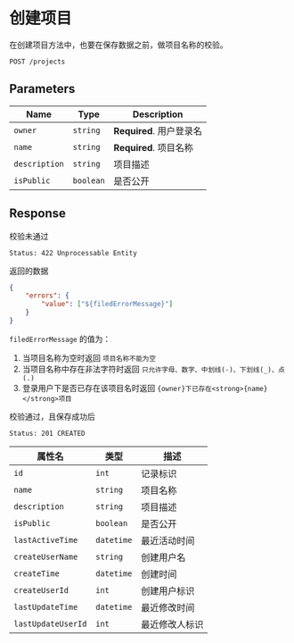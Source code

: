 # 创建项目

在创建项目方法中，也要在保存数据之前，做项目名称的校验。

```text
POST /projects
```

## Parameters

| Name          | Type      | Description              |
| ------------- | --------- | ------------------------ |
| `owner`       | `string`  | **Required**. 用户登录名 |
| `name`        | `string`  | **Required**. 项目名称   |
| `description` | `string`  | 项目描述                 |
| `isPublic`    | `boolean` | 是否公开                 |

## Response

校验未通过

```text
Status: 422 Unprocessable Entity
```

返回的数据

```json
{
    "errors": {
        "value": ["${filedErrorMessage}"]
    }
}
```

`filedErrorMessage` 的值为：

1. 当项目名称为空时返回 `项目名称不能为空`
2. 当项目名称中存在非法字符时返回 `只允许字母、数字、中划线(-)、下划线(_)、点(.)`
3. 登录用户下是否已存在该项目名时返回 `{owner}下已存在<strong>{name}</strong>项目`

校验通过，且保存成功后

```text
Status: 201 CREATED
```

| 属性名             | 类型       | 描述           |
| ------------------ | ---------- | -------------- |
| `id`               | `int`      | 记录标识       |
| `name`             | `string`   | 项目名称       |
| `description`      | `string`   | 项目描述       |
| `isPublic`         | `boolean`  | 是否公开       |
| `lastActiveTime`   | `datetime` | 最近活动时间   |
| `createUserName`   | `string`   | 创建用户名     |
| `createTime`       | `datetime` | 创建时间       |
| `createUserId`     | `int`      | 创建用户标识   |
| `lastUpdateTime`   | `datetime` | 最近修改时间   |
| `lastUpdateUserId` | `int`      | 最近修改人标识 |